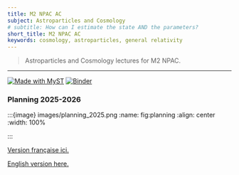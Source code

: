 ```yaml
---
title: M2 NPAC AC
subject: Astroparticles and Cosmology
# subtitle: How can I estimate the state AND the parameters?
short_title: M2 NPAC AC
keywords: cosmology, astroparticles, general relativity
---
```


> Astroparticles and Cosmology lectures for M2 NPAC.

---

[![Made with MyST](https://img.shields.io/badge/made%20with-myst-orange)](https://myst.tools)
[![Binder](https://mybinder.org/badge_logo.svg)](https://mybinder.org/v2/git/https%3A%2F%2Fgitlab.in2p3.fr%2Fjeremy.neveu%2Fm2-npac-cosmology/HEAD)


### Planning 2025-2026

:::{image} images/planning_2025.png
:name: fig:planning
:align: center
:width: 100%

:::



[Version française ici.](https://m2-npac-ac.pages.in2p3.fr/fr/start.html)

[English version here.](https://m2-npac-ac.pages.in2p3.fr/en/start.html)
